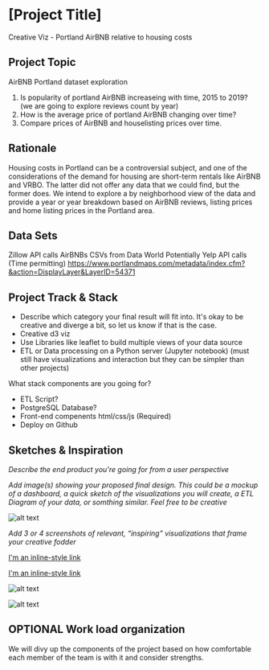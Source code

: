 # [Project Title]
Creative Viz - Portland AirBNB relative to housing costs 

## Project Topic

AirBNB Portland dataset exploration
1) Is popularity of portland AirBNB increaseing with time, 2015 to 2019? (we are going to explore reviews count by year)
2) How is the average price of portland AirBNB changing over time?
3) Compare prices of AirBNB and houselisting prices over time.

## Rationale 

Housing costs in Portland can be a controversial subject, and one of the considerations of the demand for housing are short-term rentals like AirBNB and VRBO. The latter did not offer any data that we could find, but the former does. We intend to explore a by neighborhood view of the data and provide a year or year breakdown based on AirBNB reviews, listing prices and home listing prices in the Portland area.

## Data Sets

Zillow API calls
AirBNBs CSVs from Data World
Potentially Yelp API calls (Time permitting)
https://www.portlandmaps.com/metadata/index.cfm?&action=DisplayLayer&LayerID=54371


## Project Track & Stack

- Describe which category your final result will fit into. It's okay to be creative and diverge a bit, so let us know if that is the case.
- Creative d3 viz
- Use Libraries like leaflet to build multiple views of your data source
- ETL or Data processing on a Python server (Jupyter notebook) (must still have visualizations and interaction but they can be simpler than other projects) 

What stack components are you going for?
- ETL Script?
- PostgreSQL Database?
- Front-end compenents html/css/js (Required)
- Deploy on Github


## Sketches & Inspiration

_Describe the end product you're going for from a user perspective_

_Add image(s) showing your proposed final design. This could be a mockup of a dashboard, a quick sketch of the visualizations you will create, a ETL Diagram of your data, or somthing similar. Feel free to be creative_

![alt text](path_for_image)

_Add 3 or 4 screenshots of relevant, “inspiring” visualizations that frame your creative fodder_

[I'm an inline-style link](https://www.google.com)

[I'm an inline-style link](https://www.google.com)

![alt text](url_or_path_for_image)

![alt text](url_or_path_for_image)


## OPTIONAL Work load organization

We will divy up the components of the project based on how comfortable each member of the team is with it and consider strengths.